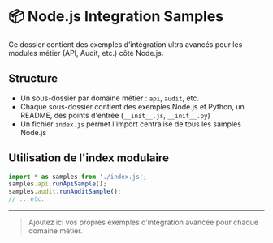 # 📦 Node.js Integration Samples

Ce dossier contient des exemples d’intégration ultra avancés pour les modules métier (API, Audit, etc.) côté Node.js.

## Structure
- Un sous-dossier par domaine métier : `api`, `audit`, etc.
- Chaque sous-dossier contient des exemples Node.js et Python, un README, des points d'entrée (`__init__.js`, `__init__.py`)
- Un fichier `index.js` permet l'import centralisé de tous les samples Node.js

## Utilisation de l'index modulaire
```js
import * as samples from './index.js';
samples.api.runApiSample();
samples.audit.runAuditSample();
// ...etc.
```

---

> Ajoutez ici vos propres exemples d’intégration avancée pour chaque domaine métier.

